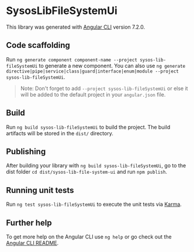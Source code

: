 # SysosLibFileSystemUi

This library was generated with [Angular CLI](https://github.com/angular/angular-cli) version 7.2.0.

## Code scaffolding

Run `ng generate component component-name --project sysos-lib-fileSystemUi` to generate a new component. You can also use `ng generate directive|pipe|service|class|guard|interface|enum|module --project sysos-lib-fileSystemUi`.
> Note: Don't forget to add `--project sysos-lib-fileSystemUi` or else it will be added to the default project in your `angular.json` file. 

## Build

Run `ng build sysos-lib-fileSystemUi` to build the project. The build artifacts will be stored in the `dist/` directory.

## Publishing

After building your library with `ng build sysos-lib-fileSystemUi`, go to the dist folder `cd dist/sysos-lib-file-system-ui` and run `npm publish`.

## Running unit tests

Run `ng test sysos-lib-fileSystemUi` to execute the unit tests via [Karma](https://karma-runner.github.io).

## Further help

To get more help on the Angular CLI use `ng help` or go check out the [Angular CLI README](https://github.com/angular/angular-cli/blob/master/README.md).
